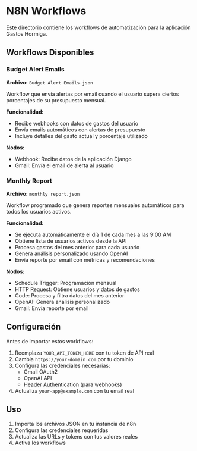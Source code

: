 # N8N Workflows

Este directorio contiene los workflows de automatización para la aplicación Gastos Hormiga.

## Workflows Disponibles

### Budget Alert Emails
**Archivo:** `Budget Alert Emails.json`

Workflow que envía alertas por email cuando el usuario supera ciertos porcentajes de su presupuesto mensual.

**Funcionalidad:**
- Recibe webhooks con datos de gastos del usuario
- Envía emails automáticos con alertas de presupuesto
- Incluye detalles del gasto actual y porcentaje utilizado

**Nodos:**
- Webhook: Recibe datos de la aplicación Django
- Gmail: Envía el email de alerta al usuario

### Monthly Report
**Archivo:** `monthly report.json`

Workflow programado que genera reportes mensuales automáticos para todos los usuarios activos.

**Funcionalidad:**
- Se ejecuta automáticamente el día 1 de cada mes a las 9:00 AM
- Obtiene lista de usuarios activos desde la API
- Procesa gastos del mes anterior para cada usuario
- Genera análisis personalizado usando OpenAI
- Envía reporte por email con métricas y recomendaciones

**Nodos:**
- Schedule Trigger: Programación mensual
- HTTP Request: Obtiene usuarios y datos de gastos
- Code: Procesa y filtra datos del mes anterior
- OpenAI: Genera análisis personalizado
- Gmail: Envía reporte por email

## Configuración

Antes de importar estos workflows:

1. Reemplaza `YOUR_API_TOKEN_HERE` con tu token de API real
2. Cambia `https://your-domain.com` por tu dominio
3. Configura las credenciales necesarias:
   - Gmail OAuth2
   - OpenAI API
   - Header Authentication (para webhooks)
4. Actualiza `your-app@example.com` con tu email real

## Uso

1. Importa los archivos JSON en tu instancia de n8n
2. Configura las credenciales requeridas
3. Actualiza las URLs y tokens con tus valores reales
4. Activa los workflows 